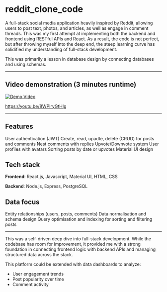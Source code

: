 # reddit_clone_code

A full-stack social media application heavily inspired by Reddit, allowing users to post text, photos, and articles, as well as engage in comment threads. This was my first attempt at implementing both the backend and frontend using RESTful APIs and React. As a result, the code is not perfect, but after throwing myself into the deep end, the steep learning curve has solidified my understanding of full-stack development.

This was primarily a lesson in database design by connecting databases and using schemas. 

----------------------------------------------------------------------------

## Video demonstration (3 minutes runtime)

[![Demo Video](https://img.youtube.com/vi/8WPIryGtHIg/0.jpg)](https://youtu.be/8WPIryGtHIg)



https://youtu.be/8WPIryGtHIg



----------------------------------------------------------------------------

## Features

User authentication (JWT)
Create, read, upadte, delete (CRUD) for posts and comments
Nest comments with replies
Upvote/Downvote system
User profiles with avatars
Sorting posts by date or upvotes
Material UI design

## Tech stack

**Frontend**:
React.js, Javascript, Material UI, HTML, CSS

**Backend**:
Node.js, Express, PostgreSQL

## Data focus

Entity relationships (users, posts, comments)
Data normalisation and schema design
Query optimisation and indexing for sorting and filtering posts


----------------------------------------------------------------------------

This was a self-driven deep dive into full-stack development. While the codebase has room for improvement, it provided me with a strong foundation in connecting frontend logic with backend APIs and managing structured data across the stack.

This platform could be extended with data dashboards to analyze:
- User engagement trends
- Post popularity over time
- Comment activity 


